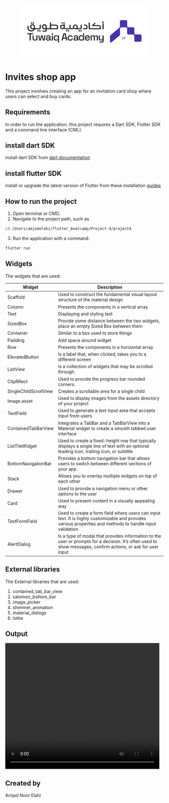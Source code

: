
<p align="center">
<img src="assets/tuwaiq_academy_logo.png" alt="Tuwaiq" width="400"/>
<br/>

# Invites shop app

 This project involves creating an app for an invitation card shop where users can select and buy cards. 

## Requirements

 In order to run the application, this project requires a Dart SDK, Flutter SDK and a command line interface (CML).

## install dart SDK
 install dart SDK from [dart documentation](https://dart.dev/get-dart)

 ## install flutter SDK
 install or upgrade the latest version of Flutter from these installation [guides](https://docs.flutter.dev/get-started/install)

## How to run the project

1. Open terminal or CMD.
2. Navigate to the project path, such as 
```bash
cd /Users/amjadelahi/flutter_bootcamp/Project-4/project4
```
 3. Run the application with a command: 
```bash
flutter run
```
 ## Widgets 
The widgets that are used:

| Widget | Description |
| --- | --- |
| Scaffold | Used to construct the fundamental visual layout structure of the material design |
| Column | Presents the components in a vertical array |
| Text | Displaying and styling text |
| SizedBox | Provide some distance between the two widgets, place an empty Sized Box between them |
| Container | Similar to a box used to store things |
| Padding | Add space around widget |
| Row | Presents the components in a horizental array |
| ElevatedButton | Is a label that, when clicked, takes you to a different screen |
| ListView | Is a collection of widgets that may be scrolled through. |
| ClipRRect | Used to provide the progress bar rounded corners. |
| SingleChildScrollView | Creates a scrollable area for a single child |
| Image.asset | Used to display images from the assets directory of your project |
| TextField | Used to generate a text input area that accepts input from users |
| ContainedTabBarView | Integrates a TabBar and a TabBarView into a Material widget to create a smooth tabbed user interface |
| ListTileWidget | Used to create a fixed-height row that typically displays a single line of text with an optional leading icon, trailing icon, or subtitle |
| BottomNavigationBar | Provides a bottom navigation bar that allows users to switch between different sections of your app |
| Stack | Allows you to overlay multiple widgets on top of each other |
| Drawer | Used to provide a navigation menu or other options to the user |
| Card | Used to present content in a visually appealing way |
| TextFormField | Used to create a form field where users can input text. It is highly customizable and provides various properties and methods to handle input validation |
| AlertDialog | Is a type of modal that provides information to the user or prompts for a decision. It’s often used to show messages, confirm actions, or ask for user input |

## External libraries
The External libraries that are used:
1. contained_tab_bar_view
2. salomon_bottom_bar
3. image_picker
4. shimmer_animation
5. material_dialogs
6. lottie

## Output 

<video width="490" height="400" controls>
  <source src="assets/output.mp4" type="video/mp4">
</video>


## Created by
Amjad Noor Elahi

